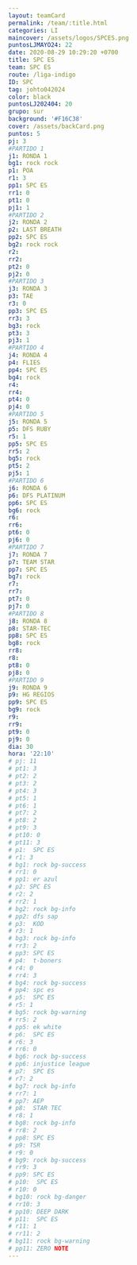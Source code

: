```yaml
---
layout: teamCard
permalink: /team/:title.html
categories: LI
maincover: /assets/logos/SPCES.png
puntosLJMAYO24: 22
date: 2020-08-29 10:29:20 +0700
title: SPC ES
team: SPC ES
route: /liga-indigo
ID: SPC
tag: johto042024
color: black
puntosLJ202404: 20
grupo: sur
background: '#F16C38'
cover: /assets/backCard.png
puntos: 5 
pj: 3
#PARTIDO 1
j1: RONDA 1
bg1: rock rock
p1: POA
r1: 3
pp1: SPC ES
rr1: 0
pt1: 0
pj1: 1
#PARTIDO 2
j2: RONDA 2
p2: LAST BREATH
pp2: SPC ES
bg2: rock rock
r2: 
rr2: 
pt2: 0
pj2: 0
#PARTIDO 3
j3: RONDA 3
p3: TAE
r3: 0
pp3: SPC ES
rr3: 3
bg3: rock
pt3: 3
pj3: 1
#PARTIDO 4
j4: RONDA 4
p4: FLIES
pp4: SPC ES
bg4: rock 
r4: 
rr4: 
pt4: 0
pj4: 0
#PARTIDO 5
j5: RONDA 5
p5: DFS RUBY
r5: 1
pp5: SPC ES
rr5: 2
bg5: rock 
pt5: 2
pj5: 1
#PARTIDO 6
j6: RONDA 6
p6: DFS PLATINUM
pp6: SPC ES
bg6: rock 
r6: 
rr6: 
pt6: 0
pj6: 0
#PARTIDO 7
j7: RONDA 7
p7: TEAM STAR 
pp7: SPC ES
bg7: rock 
r7: 
rr7: 
pt7: 0
pj7: 0
#PARTIDO 8
j8: RONDA 8
p8: STAR-TEC
pp8: SPC ES
bg8: rock 
rr8: 
r8: 
pt8: 0
pj8: 0
#PARTIDO 9
j9: RONDA 9
p9: HG REGIOS
pp9: SPC ES
bg9: rock
r9: 
rr9: 
pt9: 0
pj9: 0
dia: 30
hora: '22:10'
# pj: 11
# pt1: 3
# pt2: 2
# pt3: 2
# pt4: 3
# pt5: 1
# pt6: 1
# pt7: 2
# pt8: 2
# pt9: 3
# pt10: 0
# pt11: 3
# p1:  SPC ES
# r1: 3
# bg1: rock bg-success
# rr1: 0
# pp1: er azul
# p2: SPC ES
# r2: 2
# rr2: 1
# bg2: rock bg-info
# pp2: dfs sap
# p3:  KOD
# r3: 1
# bg3: rock bg-info
# rr3: 2
# pp3: SPC ES
# p4:  t-boners
# r4: 0
# rr4: 3
# bg4: rock bg-success
# pp4: spc es
# p5:  SPC ES
# r5: 1
# bg5: rock bg-warning
# rr5: 2
# pp5: ek white
# p6:  SPC ES
# r6: 3
# rr6: 0
# bg6: rock bg-success
# pp6: injustice league
# p7:  SPC ES
# r7: 2
# bg7: rock bg-info
# rr7: 1
# pp7: AEP
# p8:  STAR TEC
# r8: 1
# bg8: rock bg-info
# rr8: 2
# pp8: SPC ES
# p9: TSR
# r9: 0
# bg9: rock bg-success
# rr9: 3
# pp9: SPC ES
# p10:  SPC ES
# r10: 0
# bg10: rock bg-danger
# rr10: 3
# pp10: DEEP DARK
# p11:  SPC ES
# r11: 1
# rr11: 2
# bg11: rock bg-warning
# pp11: ZERO NOTE
---
```



